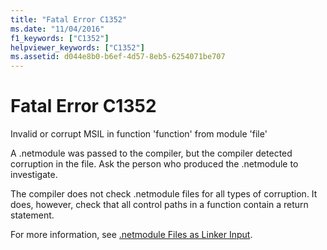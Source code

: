 ```yaml
---
title: "Fatal Error C1352"
ms.date: "11/04/2016"
f1_keywords: ["C1352"]
helpviewer_keywords: ["C1352"]
ms.assetid: d044e8b0-b6ef-4d57-8eb5-6254071be707
---
```

# Fatal Error C1352

Invalid or corrupt MSIL in function 'function' from module 'file'

A .netmodule was passed to the compiler, but the compiler detected corruption in the file.  Ask the person who produced the .netmodule to investigate.

The compiler does not check .netmodule files for all types of corruption.  It does, however, check that all control paths in a function contain a return statement.

For more information, see [.netmodule Files as Linker Input](../../build/reference/netmodule-files-as-linker-input.md).
